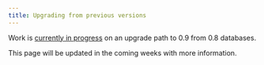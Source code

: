 ```yaml
---
title: Upgrading from previous versions
---
```


Work is [currently in progress](https://github.com/influxdb/influxdb/pull/3001) on an upgrade path to 0.9 from 0.8 databases.

This page will be updated in the coming weeks with more information.